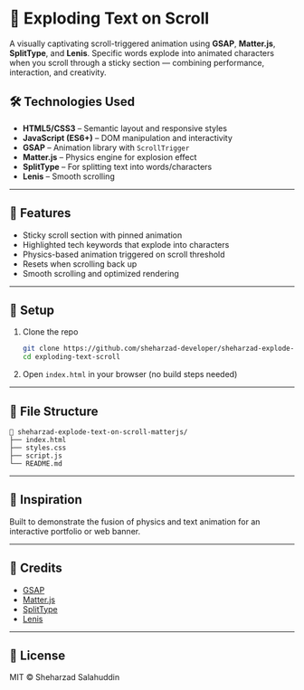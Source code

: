 # 🚀 Exploding Text on Scroll

A visually captivating scroll-triggered animation using **GSAP**, **Matter.js**, **SplitType**, and **Lenis**. Specific words explode into animated characters when you scroll through a sticky section — combining performance, interaction, and creativity.

## 🛠️ Technologies Used

* **HTML5/CSS3** – Semantic layout and responsive styles
* **JavaScript (ES6+)** – DOM manipulation and interactivity
* **GSAP** – Animation library with `ScrollTrigger`
* **Matter.js** – Physics engine for explosion effect
* **SplitType** – For splitting text into words/characters
* **Lenis** – Smooth scrolling

---

## 🎯 Features

* Sticky scroll section with pinned animation
* Highlighted tech keywords that explode into characters
* Physics-based animation triggered on scroll threshold
* Resets when scrolling back up
* Smooth scrolling and optimized rendering

---

## 🔧 Setup

1. Clone the repo

   ```bash
   git clone https://github.com/sheharzad-developer/sheharzad-explode-text-on-scroll-matterjs.git
   cd exploding-text-scroll
   ```

2. Open `index.html` in your browser (no build steps needed)

---

## 📂 File Structure

```
📁 sheharzad-explode-text-on-scroll-matterjs/
├── index.html
├── styles.css
├── script.js
└── README.md
```

---

## 🧠 Inspiration

Built to demonstrate the fusion of physics and text animation for an interactive portfolio or web banner.

---

## 🙌 Credits

* [GSAP](https://greensock.com/gsap/)
* [Matter.js](https://brm.io/matter-js/)
* [SplitType](https://github.com/lukePeavey/SplitType)
* [Lenis](https://github.com/studio-freight/lenis)

---

## 📄 License

MIT © Sheharzad Salahuddin
